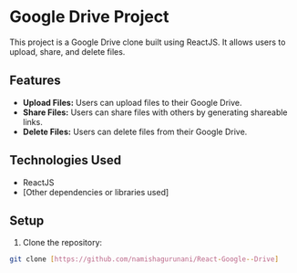 # Google Drive Project

This project is a Google Drive clone built using ReactJS. It allows users to upload, share, and delete files. 

## Features

- **Upload Files:** Users can upload files to their Google Drive.
- **Share Files:** Users can share files with others by generating shareable links.
- **Delete Files:** Users can delete files from their Google Drive.

## Technologies Used

- ReactJS
- [Other dependencies or libraries used]

## Setup

1. Clone the repository:

```bash
git clone [https://github.com/namishagurunani/React-Google--Drive]
